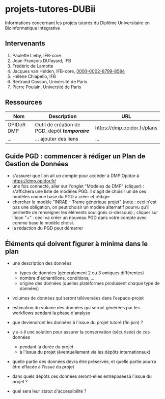 # projets-tutores-DUBii
Informations concernant les projets tutorés du Diplôme Universitaire en Bioinformatique Intégrative

## Intervenants

1. Paulette Lieby, IFB-core
2. Jean-François DUfayard, IFB
3. Frédéric de Lamotte
4. Jacques van Helden, IFB-core, [0000-0002-8799-8584](https://orcid.org/0000-0002-8799-8584)
5. Hélène Chiapello, IFB
6. Bertrand Cosson, Université de Paris
7. Pierre Poulain, Université de Paris

## Ressources

| Nom | Description | URL |
|------------|----------------------------|--------------------|
| OPIDoR DMP | Outil de création de PGD, dépôt ***temporaire*** | <https://dmp.opidor.fr/plans> |
| ... | ... ajouter des liens | ... |


## Guide PGD : commencer à rédiger un Plan de Gestion de Données

* s'assurer que l'on ait un compte pour accéder à DMP Opidor à <https://dmp.opidor.fr/> 
* une fois connecté, aller sur l'onglet "Modèles de DMP" (cliquer) : s'affichera une liste de modèles PGD. Il s'agit de choisir un de ces modèles comme base du PGD à créer et rédiger
* chercher le modèle "INRAE - Trame générique projet" (note : ceci n'est pas une obligation, on peut choisir un modèle alternatif pourvu qu'il permette de renseigner les éléments soulignés ci-dessous) ; cliquer sur l'icon "+" : ceci va créer un nouveau PGD dans votre compte avec comme base le modèle choisi.
* la rédaction du PGD peut démarrer

## Éléments qui doivent figurer à minima dans le plan

- une description des données
	- types de données (généralement 2 ou 3 omiques différentes)
	- nombre d'échantillons, conditions, ...
	- origine des données (quelles plateformes produisent chaque type de données)

- volumes de données qui seront téléversées dans l'espace-projet

- estimation du volume des données qui seront générées par les workflows pendant la phase d'analyse

- que deviendront les données à l'issue du projet tutoré (fin juin) ?

- y a-t-il une solution pour assurer la conservation (sécurisée) de ces données 
	- pendant la durée du projet
	- à l'issue du projet (éventuellement via les dépôts internationaux)

- quelle partie des données devra être préservée, et quelle partie pourra être effacée à l'issue du projet

- dans quels dépôts ces données seront-elles entreposéesà l'issue du projet ?

- quel sera leur statut d'accessibilité ?


